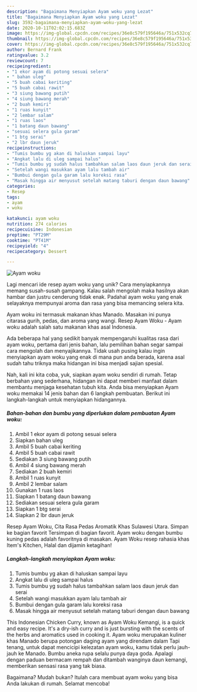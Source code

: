 ```yaml
---
description: "Bagaimana Menyiapkan Ayam woku yang Lezat"
title: "Bagaimana Menyiapkan Ayam woku yang Lezat"
slug: 3592-bagaimana-menyiapkan-ayam-woku-yang-lezat
date: 2020-10-11T02:02:15.683Z
image: https://img-global.cpcdn.com/recipes/36e8c579f195646a/751x532cq70/ayam-woku-foto-resep-utama.jpg
thumbnail: https://img-global.cpcdn.com/recipes/36e8c579f195646a/751x532cq70/ayam-woku-foto-resep-utama.jpg
cover: https://img-global.cpcdn.com/recipes/36e8c579f195646a/751x532cq70/ayam-woku-foto-resep-utama.jpg
author: Bernard Frank
ratingvalue: 3.2
reviewcount: 7
recipeingredient:
- "1 ekor ayam di potong sesuai selera"
- " bahan uleg"
- "5 buah cabai keriting"
- "5 buah cabai rawit"
- "3 siung bawang putih"
- "4 siung bawang merah"
- "2 buah kemiri"
- "1 ruas kunyit"
- "2 lembar salam"
- "1 ruas laos"
- "1 batang daun bawang"
- "sesuai selera gula garam"
- "1 btg serai"
- "2 lbr daun jeruk"
recipeinstructions:
- "Tumis bumbu yg akan di haluskan sampai layu"
- "Angkat lalu di uleg sampai halus"
- "Tumis bumbu yg sudah halus tambahkan salam laos daun jeruk dan serai"
- "Setelah wangi masukkan ayam lalu tambah air"
- "Bumbui dengan gula garam lalu koreksi rasa"
- "Masak hingga air menyusut setelah matang taburi dengan daun bawang"
categories:
- Resep
tags:
- ayam
- woku

katakunci: ayam woku 
nutrition: 274 calories
recipecuisine: Indonesian
preptime: "PT29M"
cooktime: "PT41M"
recipeyield: "4"
recipecategory: Dessert

---
```



![Ayam woku](https://img-global.cpcdn.com/recipes/36e8c579f195646a/751x532cq70/ayam-woku-foto-resep-utama.jpg)

Lagi mencari ide resep ayam woku yang unik? Cara menyiapkannya memang susah-susah gampang. Kalau salah mengolah maka hasilnya akan hambar dan justru cenderung tidak enak. Padahal ayam woku yang enak selayaknya mempunyai aroma dan rasa yang bisa memancing selera kita.

Ayam woku ini termasuk makanan khas Manado. Masakan ini punya citarasa gurih, pedas, dan aroma yang wangi. Resep Ayam Woku - Ayam woku adalah salah satu makanan khas asal Indonesia.

Ada beberapa hal yang sedikit banyak mempengaruhi kualitas rasa dari ayam woku, pertama dari jenis bahan, lalu pemilihan bahan segar sampai cara mengolah dan menyajikannya. Tidak usah pusing kalau ingin menyiapkan ayam woku yang enak di mana pun anda berada, karena asal sudah tahu triknya maka hidangan ini bisa menjadi sajian spesial.


Nah, kali ini kita coba, yuk, siapkan ayam woku sendiri di rumah. Tetap berbahan yang sederhana, hidangan ini dapat memberi manfaat dalam membantu menjaga kesehatan tubuh kita. Anda bisa menyiapkan Ayam woku memakai 14 jenis bahan dan 6 langkah pembuatan. Berikut ini langkah-langkah untuk menyiapkan hidangannya.

<!--inarticleads1-->

##### Bahan-bahan dan bumbu yang diperlukan dalam pembuatan Ayam woku:

1. Ambil 1 ekor ayam di potong sesuai selera
1. Siapkan  bahan uleg
1. Ambil 5 buah cabai keriting
1. Ambil 5 buah cabai rawit
1. Sediakan 3 siung bawang putih
1. Ambil 4 siung bawang merah
1. Sediakan 2 buah kemiri
1. Ambil 1 ruas kunyit
1. Ambil 2 lembar salam
1. Gunakan 1 ruas laos
1. Siapkan 1 batang daun bawang
1. Sediakan sesuai selera gula garam
1. Siapkan 1 btg serai
1. Siapkan 2 lbr daun jeruk


Resep Ayam Woku, Cita Rasa Pedas Aromatik Khas Sulawesi Utara. Simpan ke bagian favorit Tersimpan di bagian favorit. Ayam woku dengan bumbu kuning pedas adalah favoritnya di masakan. Ayam Woku resep rahasia khas Item&#39;s Kitchen, Halal dan dijamin ketagihan! 

<!--inarticleads2-->

##### Langkah-langkah menyiapkan Ayam woku:

1. Tumis bumbu yg akan di haluskan sampai layu
1. Angkat lalu di uleg sampai halus
1. Tumis bumbu yg sudah halus tambahkan salam laos daun jeruk dan serai
1. Setelah wangi masukkan ayam lalu tambah air
1. Bumbui dengan gula garam lalu koreksi rasa
1. Masak hingga air menyusut setelah matang taburi dengan daun bawang


This Indonesian Chicken Curry, known as Ayam Woku Kemangi, is a quick and easy recipe. It&#39;s a dry-ish curry and is just bursting with the scents of the herbs and aromatics used in cooking it. Ayam woku merupakan kuliner khas Manado berupa potongan daging ayam yang direndam dalam Tapi tenang, untuk dapat mencicipi kelezatan ayam woku, kamu tidak perlu jauh-jauh ke Manado. Bumbu aneka rupa selalu punya daya goda. Apalagi dengan paduan bermacam rempah dan ditambah wanginya daun kemangi, memberikan sensasi rasa yang tak biasa. 

Bagaimana? Mudah bukan? Itulah cara membuat ayam woku yang bisa Anda lakukan di rumah. Selamat mencoba!
